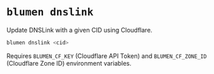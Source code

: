 # `blumen dnslink`

Update DNSLink with a given CID using Cloudflare.

```sh
blumen dnslink <cid>
```

Requires `BLUMEN_CF_KEY` (Cloudflare API Token) and `BLUMEN_CF_ZONE_ID` (Cloudflare Zone ID) environment variables.